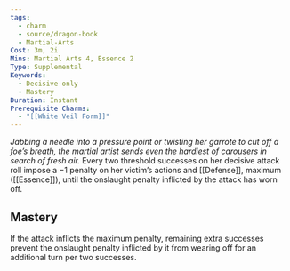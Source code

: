 ```yaml
---
tags:
  - charm
  - source/dragon-book
  - Martial-Arts
Cost: 3m, 2i
Mins: Martial Arts 4, Essence 2
Type: Supplemental
Keywords:
  - Decisive-only
  - Mastery
Duration: Instant
Prerequisite Charms:
  - "[[White Veil Form]]"
---
```

*Jabbing a needle into a pressure point or twisting her garrote to cut off a foe’s breath, the martial artist sends even the hardiest of carousers in search of fresh air.*
Every two threshold successes on her decisive attack roll impose a −1 penalty on her victim’s actions and [[Defense]], maximum ([[Essence]]), until the onslaught penalty inflicted by the attack has worn off. 
## Mastery
If the attack inflicts the maximum penalty, remaining extra successes prevent the onslaught penalty inflicted by it from wearing off for an additional turn per two successes.